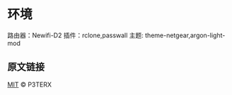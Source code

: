 # 环境
  路由器：Newifi-D2
  插件：rclone,passwall
  主题: theme-netgear,argon-light-mod


## 原文链接

[MIT](https://github.com/P3TERX/Actions-OpenWrt/blob/master/LICENSE) © P3TERX

